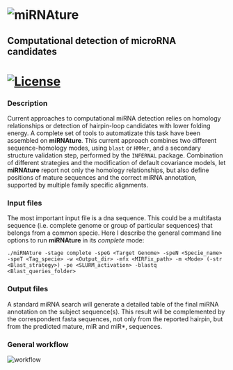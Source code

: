![miRNAture](https://github.com/cavelandiah/miRNAture/blob/master/mirnature_logo.png "miRNAture") 
=========
## Computational detection of microRNA candidates
[![License](https://img.shields.io/github/license/cavelandiah/Mirsanmir)](https://github.com/cavelandiah/Mirsanmir) 
=========

### Description
Current approaches to computational miRNA detection relies on homology
relationships or detection of hairpin-loop candidates with lower folding energy.
A complete set of tools to automatizate this task have been assembled on
**miRNAture**. This current approach combines two different sequence-homology
modes, using `blast` or `HMMer`, and a secondary structure validation step,
performed by the `INFERNAL` package.  Combination of different
strategies and the modification of default covariance models, let **miRNAture**
report not only the homology relationships, but also define positions of mature
sequences and the correct miRNA annotation, supported by multiple family
specific alignments.

### Input files
The most important input file is a dna sequence. This could be a multifasta
sequence (i.e. complete genome or group of particular sequences) that belongs
from a common specie. Here I describe the general command line options to run
**miRNAture** in its _complete_ mode:

`./miRNAture -stage complete -speG <Target Genome> -speN <Specie_name> -speT <Tag_specie> -w <Output_dir> -mfx <MIRFix_path> -m <Mode> (-str <Blast_strategy>) -pe <SLURM_activation> -blastq <Blast_queries_folder>`

### Output files
A standard miRNA search will generate a detailed table of the final miRNA
annotation on the subject sequence(s). This result will be complemented by the
correspondent fasta sequences, not only from the reported hairpin, but from the
predicted mature, miR and miR\*, sequences. 


### General workflow
![workflow](https://github.com/cavelandiah/miRNAture/blob/master/Manuscript/Figures/miRNAture2.png "miRNAture") 
